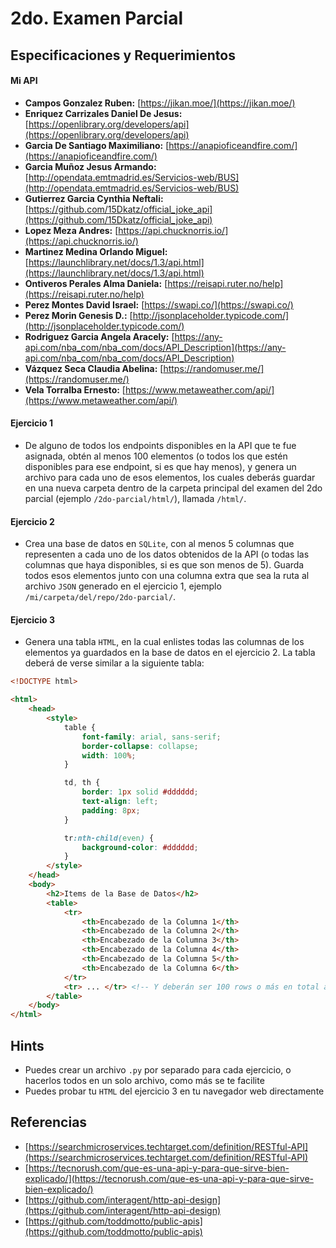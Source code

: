 # 2do. Examen Parcial

## Especificaciones y Requerimientos

#### Mi API

* **Campos Gonzalez Ruben:** [https://jikan.moe/](https://jikan.moe/)
* **Enriquez Carrizales Daniel De Jesus:** [https://openlibrary.org/developers/api](https://openlibrary.org/developers/api)
* **Garcia De Santiago Maximiliano:** [https://anapioficeandfire.com/](https://anapioficeandfire.com/)
* **Garcia Muñoz Jesus Armando:** [http://opendata.emtmadrid.es/Servicios-web/BUS](http://opendata.emtmadrid.es/Servicios-web/BUS)
* **Gutierrez Garcia Cynthia Neftali:** [https://github.com/15Dkatz/official_joke_api](https://github.com/15Dkatz/official_joke_api)
* **Lopez Meza Andres:** [https://api.chucknorris.io/](https://api.chucknorris.io/)
* **Martinez Medina Orlando Miguel:** [https://launchlibrary.net/docs/1.3/api.html](https://launchlibrary.net/docs/1.3/api.html)
* **Ontiveros Perales Alma Daniela:** [https://reisapi.ruter.no/help](https://reisapi.ruter.no/help)
* **Perez Montes David Israel:** [https://swapi.co/](https://swapi.co/)
* **Perez Morin Genesis D.:** [http://jsonplaceholder.typicode.com/](http://jsonplaceholder.typicode.com/)
* **Rodriguez Garcia Angela Aracely:** [https://any-api.com/nba_com/nba_com/docs/API_Description](https://any-api.com/nba_com/nba_com/docs/API_Description)
* **Vázquez Seca Claudia Abelina:** [https://randomuser.me/](https://randomuser.me/)
* **Vela Torralba Ernesto:** [https://www.metaweather.com/api/](https://www.metaweather.com/api/)

#### Ejercicio 1

* De alguno de todos los endpoints disponibles en la API que te fue asignada, obtén al menos 100 elementos (o todos los que estén disponibles para ese endpoint, si es que hay menos), y genera un archivo para cada uno de esos elementos, los cuales deberás guardar en una nueva carpeta dentro de la carpeta principal del examen del 2do parcial (ejemplo `/2do-parcial/html/`), llamada `/html/`.

#### Ejercicio 2

* Crea una base de datos en `SQLite`, con al menos 5 columnas que representen a cada uno de los datos obtenidos de la API (o todas las columnas que haya disponibles, si es que son menos de 5). Guarda todos esos elementos junto con una columna extra que sea la ruta al archivo `JSON` generado en el ejercicio 1, ejemplo `/mi/carpeta/del/repo/2do-parcial/`.

#### Ejercicio 3

* Genera una tabla `HTML`, en la cual enlistes todas las columnas de los elementos ya guardados en la base de datos en el ejercicio 2. La tabla deberá de verse similar a la siguiente tabla:

``` html
<!DOCTYPE html>

<html>
	<head>
		<style>
			table {
			    font-family: arial, sans-serif;
			    border-collapse: collapse;
			    width: 100%;
			}

			td, th {
			    border: 1px solid #dddddd;
			    text-align: left;
			    padding: 8px;
			}

			tr:nth-child(even) {
			    background-color: #dddddd;
			}
		</style>
	</head>
	<body>
		<h2>Items de la Base de Datos</h2>
		<table>
		  	<tr>
			    <th>Encabezado de la Columna 1</th>
			    <th>Encabezado de la Columna 2</th>
			    <th>Encabezado de la Columna 3</th>
			    <th>Encabezado de la Columna 4</th>
			    <th>Encabezado de la Columna 5</th>
			    <th>Encabezado de la Columna 6</th>
			</tr>
			<tr> ... </tr> <!-- Y deberán ser 100 rows o más en total aquí ;) -->
		</table>
	</body>
</html>
```

## Hints

* Puedes crear un archivo `.py` por separado para cada ejercicio, o hacerlos todos en un solo archivo, como más se te facilite
* Puedes probar tu `HTML` del ejercicio 3 en tu navegador web directamente

## Referencias

* [https://searchmicroservices.techtarget.com/definition/RESTful-API](https://searchmicroservices.techtarget.com/definition/RESTful-API)
* [https://tecnorush.com/que-es-una-api-y-para-que-sirve-bien-explicado/](https://tecnorush.com/que-es-una-api-y-para-que-sirve-bien-explicado/)
* [https://github.com/interagent/http-api-design](https://github.com/interagent/http-api-design)
* [https://github.com/toddmotto/public-apis](https://github.com/toddmotto/public-apis)